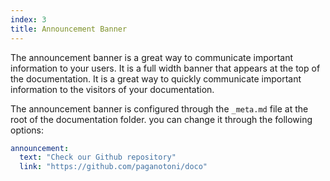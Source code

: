 ```yaml
---
index: 3
title: Announcement Banner
---
```


The announcement banner is a great way to communicate important information to your users. It is a full width banner that appears at the top of the documentation. It is a great way to quickly communicate important information to the visitors of your documentation.

The announcement banner is configured through the `_meta.md` file at the root of the documentation folder. you can change it through the following options:

```yml
announcement: 
  text: "Check our Github repository"
  link: "https://github.com/paganotoni/doco"
```
